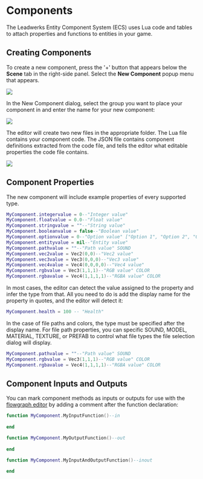 # Components

The Leadwerks Entity Component System (ECS) uses Lua code and tables to attach properties and functions to entities in your game.

## Creating Components

To create a new component, press the '+' button that appears below the **Scene** tab in the right-side panel. Select the **New Component** popup menu that appears.

![](https://github.com/UltraEngine/Documentation/blob/master/Images/newcomponent.png?raw=true)

In the New Component dialog, select the group you want to place your component in and enter the name for your new component:

![](https://github.com/UltraEngine/Documentation/blob/master/Images/newcomponent2.png?raw=true)

The editor will create two new files in the appropriate folder. The Lua file contains your component code. The JSON file contains component definitions extracted from the code file, and tells the editor what editable properties the code file contains.

![](https://github.com/UltraEngine/Documentation/blob/master/Images/newcomponent3.png?raw=true)

## Component Properties

The new component will include example properties of every supported type.
```lua
MyComponent.integervalue = 0--"Integer value"
MyComponent.floatvalue = 0.0--"Float value"
MyComponent.stringvalue = ""--"String value"
MyComponent.booleanvalue = false--"Boolean value"
MyComponent.optionvalue = 0--"Option value" ["Option 1", "Option 2", "Option 3"]
MyComponent.entityvalue = nil--"Entity value"
MyComponent.pathvalue = ""--"Path value" SOUND
MyComponent.vec2value = Vec2(0,0)--"Vec2 value"
MyComponent.vec3value = Vec3(0,0,0)--"Vec3 value"
MyComponent.vec4value = Vec4(0,0,0,0)--"Vec4 value"
MyComponent.rgbvalue = Vec3(1,1,1)--"RGB value" COLOR
MyComponent.rgbavalue = Vec4(1,1,1,1)--"RGBA value" COLOR
```
In most cases, the editor can detect the value assigned to the property and infer the type from that. All you need to do is add the display name for the property in quotes, and the editor will detect it:
```lua
MyComponent.health = 100 -- "Health"
```
In the case of file paths and colors, the type must be specified after the display name. For file path properties, you can specific SOUND, MODEL, MATERIAL, TEXTURE, or PREFAB to control what file types the file selection dialog will display.
```lua
MyComponent.pathvalue = ""--"Path value" SOUND
MyComponent.rgbvalue = Vec3(1,1,1)--"RGB value" COLOR
MyComponent.rgbavalue = Vec4(1,1,1,1)--"RGBA value" COLOR
```
## Component Inputs and Outputs

You can mark component methods as inputs or outputs for use with the [flowgraph editor](flowgrapheditor.md) by adding a comment after the function declaration:

```lua
function MyComponent.MyInputFunction()--in
  
end

function MyComponent.MyOutputFunction()--out
  
end

function MyComponent.MyInputAndOutputFunction()--inout
  
end
```
